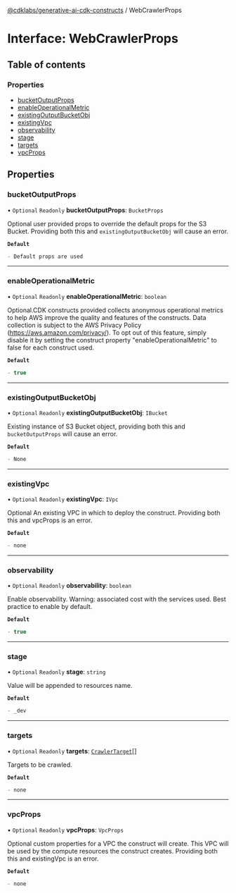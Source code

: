 [@cdklabs/generative-ai-cdk-constructs](../README.md) / WebCrawlerProps

# Interface: WebCrawlerProps

## Table of contents

### Properties

- [bucketOutputProps](WebCrawlerProps.md#bucketoutputprops)
- [enableOperationalMetric](WebCrawlerProps.md#enableoperationalmetric)
- [existingOutputBucketObj](WebCrawlerProps.md#existingoutputbucketobj)
- [existingVpc](WebCrawlerProps.md#existingvpc)
- [observability](WebCrawlerProps.md#observability)
- [stage](WebCrawlerProps.md#stage)
- [targets](WebCrawlerProps.md#targets)
- [vpcProps](WebCrawlerProps.md#vpcprops)

## Properties

### bucketOutputProps

• `Optional` `Readonly` **bucketOutputProps**: `BucketProps`

Optional user provided props to override the default props for the S3 Bucket.
Providing both this and `existingOutputBucketObj` will cause an error.

**`Default`**

```ts
- Default props are used
```

___

### enableOperationalMetric

• `Optional` `Readonly` **enableOperationalMetric**: `boolean`

Optional.CDK constructs provided collects anonymous operational
metrics to help AWS improve the quality and features of the
constructs. Data collection is subject to the AWS Privacy Policy
(https://aws.amazon.com/privacy/). To opt out of this feature,
simply disable it by setting the construct property
"enableOperationalMetric" to false for each construct used.

**`Default`**

```ts
- true
```

___

### existingOutputBucketObj

• `Optional` `Readonly` **existingOutputBucketObj**: `IBucket`

Existing instance of S3 Bucket object, providing both this and `bucketOutputProps` will cause an error.

**`Default`**

```ts
- None
```

___

### existingVpc

• `Optional` `Readonly` **existingVpc**: `IVpc`

Optional An existing VPC in which to deploy the construct. Providing both this and
vpcProps is an error.

**`Default`**

```ts
- none
```

___

### observability

• `Optional` `Readonly` **observability**: `boolean`

Enable observability. Warning: associated cost with the services
used. Best practice to enable by default.

**`Default`**

```ts
- true
```

___

### stage

• `Optional` `Readonly` **stage**: `string`

Value will be appended to resources name.

**`Default`**

```ts
- _dev
```

___

### targets

• `Optional` `Readonly` **targets**: [`CrawlerTarget`](CrawlerTarget.md)[]

Targets to be crawled.

**`Default`**

```ts
- none
```

___

### vpcProps

• `Optional` `Readonly` **vpcProps**: `VpcProps`

Optional custom properties for a VPC the construct will create. This VPC will
be used by the compute resources the construct creates. Providing
both this and existingVpc is an error.

**`Default`**

```ts
- none
```
